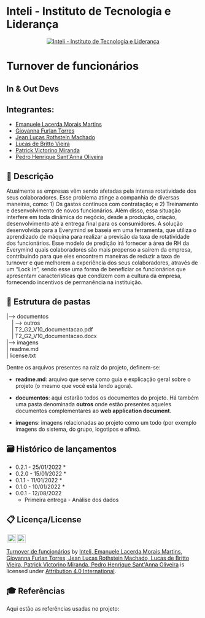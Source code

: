# Inteli - Instituto de Tecnologia e Liderança 

<p align="center">
<a href= "https://www.inteli.edu.br/"><img src="https://www.inteli.edu.br/wp-content/uploads/2021/08/20172028/marca_1-2.png" alt="Inteli - Instituto de Tecnologia e Liderança" border="0"></a>
</p>

# Turnover de funcionários

## In & Out Devs

## Integrantes: 
- <a href="https://www.linkedin.com/in/emanuele-morais/">Emanuele Lacerda Morais Martins</a>
- <a href="https://www.linkedin.com/in/giovanna-furlan-torres-378316182/">Giovanna Furlan Torres</a>
- <a href="https://www.linkedin.com/in/jeanrothstein/">Jean Lucas Rothstein Machado</a> 
- <a href="https://www.linkedin.com/in/lucas-britto-376665208/">Lucas de Britto Vieira</a> 
- <a href="https://www.linkedin.com/in/patrick-victorino-miranda-7ab911231/">Patrick Victorino Miranda</a>
- <a href="https://www.linkedin.com/in/pedrosant12/">Pedro Henrique Sant'Anna Oliveira</a> 

## 📝 Descrição

Atualmente as empresas vêm sendo afetadas pela intensa rotatividade dos seus colaboradores. Esse problema atinge a companhia de diversas maneiras, como: 1) Os gastos contínuos com contratação; e 2) Treinamento e desenvolvimento de novos funcionários. Além disso, essa situação interfere em toda dinâmica do negócio, desde a produção, criação, desenvolvimento até a entrega final para os consumidores. A solução desenvolvida para a Everymind se baseia em uma ferramenta, que utiliza o aprendizado de máquina para realizar a previsão da taxa de rotatividade dos funcionários. Esse modelo de predição irá fornecer a área de RH da Everymind quais colaboradores são mais propenso a saírem da empresa, contribuindo para que eles encontrem maneiras de reduzir a taxa de turnover e que melhorem a experiência dos seus colaboradores, através de um “Lock in”,  sendo esse uma forma de beneficiar os funcionários que apresentam características que condizem com a cultura da empresa, fornecendo incentivos de permanência na instituição.


## 📁 Estrutura de pastas

|--> documentos<br>
  &emsp;| --> outros <br>
  &emsp;| T2_G2_V10_documentacao.pdf<br>
  &emsp;| T2_G2_V10_documentacao.docx<br>
|--> imagens<br>
| readme.md<br>
| license.txt

Dentre os arquivos presentes na raiz do projeto, definem-se:

- <b>readme.md</b>: arquivo que serve como guia e explicação geral sobre o projeto (o mesmo que você está lendo agora).

- <b>documentos</b>: aqui estarão todos os documentos do projeto. Há também uma pasta denominada <b>outros</b> onde estão presentes aqueles documentos complementares ao <b>web application document</b>.

- <b>imagens</b>: imagens relacionadas ao projeto como um todo (por exemplo imagens do sistema, do grupo, logotipos e afins).


## 🗃 Histórico de lançamentos

* 0.2.1 - 25/01/2022
    * 
* 0.2.0 - 15/01/2022
    * 
* 0.1.1 - 11/01/2022
    * 
* 0.1.0 - 10/01/2022
    *
* 0.0.1 - 12/08/2022
    * Primeira entrega - Análise dos dados

## 📋 Licença/License

<img style="height:22px!important;margin-left:3px;vertical-align:text-bottom;" src="https://mirrors.creativecommons.org/presskit/icons/cc.svg?ref=chooser-v1"><img style="height:22px!important;margin-left:3px;vertical-align:text-bottom;" src="https://mirrors.creativecommons.org/presskit/icons/by.svg?ref=chooser-v1"><p xmlns:cc="http://creativecommons.org/ns#" xmlns:dct="http://purl.org/dc/terms/"><a property="dct:title" rel="cc:attributionURL" href="https://github.com/Spidus/Teste_Final_1">Turnover de funcionários</a> by <a rel="cc:attributionURL dct:creator" property="cc:attributionName" href="https://www.yggbrasil.com.br/vr">Inteli, Emanuele Lacerda Morais Martins, Giovanna Furlan Torres, Jean Lucas Rothstein Machado, Lucas de Britto Vieira, Patrick Victorino Miranda, Pedro Henrique Sant'Anna Oliveira</a> is licensed under <a href="http://creativecommons.org/licenses/by/4.0/?ref=chooser-v1" target="_blank" rel="license noopener noreferrer" style="display:inline-block;">Attribution 4.0 International</a>.</p>

## 🎓 Referências

Aqui estão as referências usadas no projeto:
